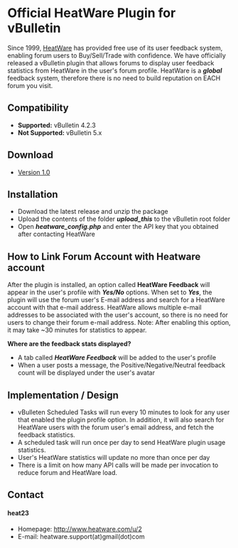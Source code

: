 Official HeatWare Plugin for vBulletin
======
Since 1999, [HeatWare](http://wwww.heatware.com) has provided free use of its user feedback system, enabling forum users to Buy/Sell/Trade with confidence. We have officially released a vBulletin plugin that allows forums to display user feedback statistics from HeatWare in the user's forum profile. HeatWare is a ***global*** feedback system, therefore there is no need to build reputation on EACH forum you visit.

## Compatibility 
* **Supported:** vBulletin 4.2.3
* **Not Supported:** vBulletin 5.x

## Download
* [Version 1.0](link)

## Installation
* Download the latest release and unzip the package
* Upload the contents of the folder ***upload_this*** to the vBulletin root folder
* Open ***heatware_config.php*** and enter the API key that you obtained after contacting HeatWare

## How to Link Forum Account with Heatware account
After the plugin is installed, an option called **HeatWare Feedback** will appear in the user's profile with ***Yes/No*** options. When set to ***Yes***, the plugin will use the forum user's E-mail address and search for a HeatWare account with that e-mail address. HeatWare allows multiple e-mail addresses to be associated with the user's account, so there is no need for users to change their forum e-mail address. Note: After enabling this option, it may take ~30 minutes for statistics to appear.

**Where are the feedback stats displayed?**
* A tab called ***HeatWare Feedback*** will be added to the user's profile
* When a user posts a message, the Positive/Negative/Neutral feedback count will be displayed under the user's avatar

## Implementation / Design
* vBulleten Scheduled Tasks will run every 10 minutes to look for any user that enabled the plugin profile option. In addition, it will also search for HeatWare users with the forum user's email address, and fetch the feedback statistics.
* A scheduled task will run once per day to send HeatWare plugin usage statistics.
* User's HeatWare statistics will update no more than once per day
* There is a limit on how many API calls will be made per invocation to reduce forum and HeatWare load. 

## Contact
#### heat23
* Homepage: http://www.heatware.com/u/2 
* E-mail: heatware.support(at)gmail(dot)com 
